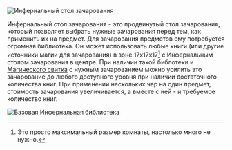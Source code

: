 ![Инфернальный стол зачарования](block:betterwithmods:infernal_enchanter)

Инфернальный стол зачарования - это продвинутый стол зачарования, который позволяет выбрать нужные зачарования перед тем, как применить их на предмет.
Для зачарования предметов ему потребуется огромная библиотека. Он может использовать любые книги (или другие источники магии для зачарования) в зоне 17x17x17[^1] с Инфернальным столом зачарования в центре.
При наличии такой библотеки и [Магического свитка](../items/arcane_scrolls.md) с нужным зачарованием можно усилить это зачарование до любого доступного уровня при наличии достаточного количества книг.
При применении нескольких чар на один предмет, стоимость зачарования увеличивается, а вместе с ней - и требуемое количество книг.   

![Базовая Инфернальная библиотека](betterwithmods:infernal_enchanter.png)


[^1]: Это просто максимальный размер комнаты, настолько много не нужно.